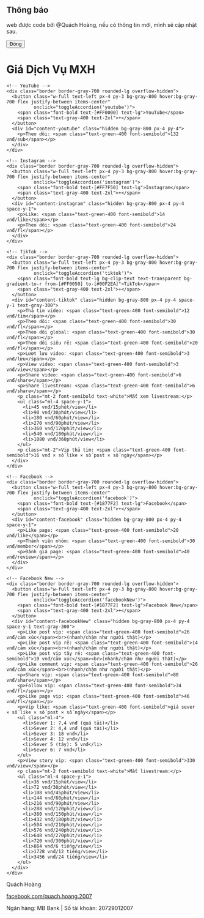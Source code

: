 <!DOCTYPE html>
<html lang="vi" class="dark">
<head>
  <meta charset="UTF-8">
  <meta name="viewport" content="width=device-width, initial-scale=1.0">
  <title>Bảng giá dịch vụ mạng xã hội</title>
  <script src="https://cdn.tailwindcss.com"></script>
  <script>
    tailwind.config = { darkMode: 'class' }
  </script>
</head>
<body class="bg-gray-900 text-white">
  <!-- Modal thông báo -->
  <div id="modal" class="fixed inset-0 bg-black bg-opacity-50 flex items-center justify-center hidden">
    <div class="bg-gray-800 p-6 rounded-md max-w-sm mx-4 shadow-lg">
      <h2 class="text-lg font-semibold mb-2 text-white">Thông báo</h2>
      <p class="mb-4 text-gray-300">web được code bởi @Quách Hoàng, nếu có thông tin mới, mình sẽ cập nhật sau.</p>
      <button id="closeModal" class="px-4 py-2 bg-blue-500 hover:bg-blue-600 text-white rounded">
        Đóng
      </button>
    </div>
  </div>

  <div class="container mx-auto px-4 py-8 space-y-6">
    <!-- Tiêu đề chính -->
    <h1 class="text-3xl md:text-4xl font-bold text-center text-white mb-6">
      Giá Dịch Vụ MXH
    </h1>

    <!-- YouTube -->
    <div class="border border-gray-700 rounded-lg overflow-hidden">
      <button class="w-full text-left px-4 py-3 bg-gray-800 hover:bg-gray-700 flex justify-between items-center"
              onclick="toggleAccordion('youtube')">
        <span class="font-bold text-[#FF0000] text-lg">YouTube</span>
        <span class="text-gray-400 text-2xl">+</span>
      </button>
      <div id="content-youtube" class="hidden bg-gray-800 px-4 py-4">
        <p>Theo dõi: <span class="text-green-400 font-semibold">132 vnđ/sub</span></p>
      </div>
    </div>

    <!-- Instagram -->
    <div class="border border-gray-700 rounded-lg overflow-hidden">
      <button class="w-full text-left px-4 py-3 bg-gray-800 hover:bg-gray-700 flex justify-between items-center"
              onclick="toggleAccordion('instagram')">
        <span class="font-bold text-[#FF7F50] text-lg">Instagram</span>
        <span class="text-gray-400 text-2xl">+</span>
      </button>
      <div id="content-instagram" class="hidden bg-gray-800 px-4 py-4 space-y-1">
        <p>Like: <span class="text-green-400 font-semibold">14 vnđ/like</span></p>
        <p>Theo dõi: <span class="text-green-400 font-semibold">24 vnđ/fl</span></p>
      </div>
    </div>

    <!-- TikTok -->
    <div class="border border-gray-700 rounded-lg overflow-hidden">
      <button class="w-full text-left px-4 py-3 bg-gray-800 hover:bg-gray-700 flex justify-between items-center"
              onclick="toggleAccordion('tiktok')">
        <span class="font-bold text-lg bg-clip-text text-transparent bg-gradient-to-r from-[#FF0050] to-[#00F2EA]">TikTok</span>
        <span class="text-gray-400 text-2xl">+</span>
      </button>
      <div id="content-tiktok" class="hidden bg-gray-800 px-4 py-4 space-y-1 text-gray-300">
        <p>Thả tim video: <span class="text-green-400 font-semibold">12 vnđ/tim</span></p>
        <p>Theo dõi: <span class="text-green-400 font-semibold">30 vnđ/fl</span></p>
        <p>Theo dõi global: <span class="text-green-400 font-semibold">30 vnđ/fl</span></p>
        <p>Theo dõi siêu rẻ: <span class="text-green-400 font-semibold">20 vnđ/fl</span></p>
        <p>Lượt lưu video: <span class="text-green-400 font-semibold">3 vnđ/lưu</span></p>
        <p>View video: <span class="text-green-400 font-semibold">3 vnđ/view</span></p>
        <p>Share video: <span class="text-green-400 font-semibold">6 vnđ/share</span></p>
        <p>Share livestream: <span class="text-green-400 font-semibold">6 vnđ/share</span></p>
        <p class="mt-2 font-semibold text-white">Mắt xem livestream:</p>
        <ul class="ml-4 space-y-1">
          <li>45 vnđ/15phút/view</li>
          <li>90 vnđ/30phút/view</li>
          <li>180 vnđ/60phút/view</li>
          <li>270 vnđ/90phút/view</li>
          <li>360 vnđ/120phút/view</li>
          <li>540 vnđ/180phút/view</li>
          <li>1080 vnđ/360phút/view</li>
        </ul>
        <p class="mt-2">Vip thả tim: <span class="text-green-400 font-semibold">16 vnđ × số like × số post × số ngày</span></p>
      </div>
    </div>

    <!-- Facebook -->
    <div class="border border-gray-700 rounded-lg overflow-hidden">
      <button class="w-full text-left px-4 py-3 bg-gray-800 hover:bg-gray-700 flex justify-between items-center"
              onclick="toggleAccordion('facebook')">
        <span class="font-bold text-[#1877F2] text-lg">Facebook</span>
        <span class="text-gray-400 text-2xl">+</span>
      </button>
      <div id="content-facebook" class="hidden bg-gray-800 px-4 py-4 space-y-1">
        <p>Like page: <span class="text-green-400 font-semibold">20 vnđ/like</span></p>
        <p>Thành viên nhóm: <span class="text-green-400 font-semibold">30 vnđ/member</span></p>
        <p>Đánh giá page: <span class="text-green-400 font-semibold">40 vnđ/review</span></p>
      </div>
    </div>

    <!-- Facebook New -->
    <div class="border border-gray-700 rounded-lg overflow-hidden">
      <button class="w-full text-left px-4 py-3 bg-gray-800 hover:bg-gray-700 flex justify-between items-center"
              onclick="toggleAccordion('facebookNew')">
        <span class="font-bold text-[#1877F2] text-lg">Facebook New</span>
        <span class="text-gray-400 text-2xl">+</span>
      </button>
      <div id="content-facebookNew" class="hidden bg-gray-800 px-4 py-4 space-y-1 text-gray-300">
        <p>Like post vip: <span class="text-green-400 font-semibold">26 vnđ/cảm xúc</span><br>(nhanh/chậm như người thật)</p>
        <p>Like post vip rẻ: <span class="text-green-400 font-semibold">14 vnđ/cảm xúc</span><br>(nhanh/chậm như người thật)</p>
        <p>Like post vip tây rẻ: <span class="text-green-400 font-semibold">10 vnđ/cảm xúc</span><br>(nhanh/chậm như người thật)</p>
        <p>Like comment vip: <span class="text-green-400 font-semibold">26 vnđ/cảm xúc</span><br>(nhanh/chậm như người thật)</p>
        <p>Share vip: <span class="text-green-400 font-semibold">80 vnđ/share</span></p>
        <p>Follow vip: <span class="text-green-400 font-semibold">34 vnđ/fl</span></p>
        <p>Like page vip: <span class="text-green-400 font-semibold">46 vnđ/fl</span></p>
        <p>Vip like: <span class="text-green-400 font-semibold">giá sever × số like × số post × số ngày</span></p>
        <ul class="ml-4">
          <li>Sever 1: 7,4 vnđ (quá tải)</li>
          <li>Sever 2: 4,4 vnđ (quá tải)</li>
          <li>Sever 3: 18 vnđ</li>
          <li>Sever 4: 12 vnđ</li>
          <li>Sever 5 (tây): 5 vnđ</li>
          <li>Sever 6: 7 vnđ</li>
        </ul>
        <p>View story vip: <span class="text-green-400 font-semibold">330 vnđ/view</span></p>
        <p class="mt-2 font-semibold text-white">Mắt livestream:</p>
        <ul class="ml-4 space-y-1">
          <li>36 vnđ/15phút/view</li>
          <li>72 vnđ/30phút/view</li>
          <li>108 vnđ/45phút/view</li>
          <li>144 vnđ/60phút/view</li>
          <li>216 vnđ/90phút/view</li>
          <li>288 vnđ/120phút/view</li>
          <li>360 vnđ/150phút/view</li>
          <li>432 vnđ/180phút/view</li>
          <li>504 vnđ/210phút/view</li>
          <li>576 vnđ/240phút/view</li>
          <li>648 vnđ/270phút/view</li>
          <li>720 vnđ/300phút/view</li>
          <li>864 vnđ/6 tiếng/view</li>
          <li>1728 vnđ/12 tiếng/view</li>
          <li>3456 vnđ/24 tiếng/view</li>
        </ul>
      </div>
    </div>
  </div>

  <footer class="text-center text-gray-400 py-6 border-t border-gray-700 mt-8">
    <p>Quách Hoàng</p>
    <p><a href="https://facebook.com/quach.hoang.2007" target="_blank" class="underline hover:text-white">
      facebook.com/quach.hoang.2007
    </a></p>
    <p>Ngân hàng: MB Bank | Số tài khoản: 20729012007</p>
  </footer>

  <script>
    document.addEventListener('DOMContentLoaded', () => {
      const modal = document.getElementById('modal');
      modal.classList.remove('hidden');
      document.getElementById('closeModal').addEventListener('click', () => {
        modal.classList.add('hidden');
      });
    });

    function toggleAccordion(id) {
      document.querySelectorAll('[id^="content-"]').forEach(div => {
        if (div.id !== `content-${id}`) div.classList.add('hidden');
      });
      document.getElementById(`content-${id}`).classList.toggle('hidden');
    }
  </script>
</body>
</html>
